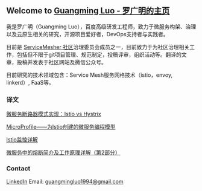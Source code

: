 ## Welcome to [Guangming Luo - 罗广明的主页](https://guangmingluo.github.io/guangmingluo.io/)

我是罗广明（Guangming Luo），百度高级研发工程师，致力于微服务构架、治理以及云原生相关的研究，开源项目爱好者，DevOps支持者与实践者。

目前是 [ServiceMesher 社区](http://www.servicemesher.com/)治理委员会成员之一，目前致力于为社区治理相关工作，包括但不限于git项目管理、规范制定，投稿评审，组织活动等。翻译的文章，投稿并发表于社区网站及微信公众号。

目前研究的技术领域包含：Service Mesh服务网格技术（istio，envoy, linkerd）, FaaS等。

### 译文
[微服务断路器模式实现：Istio vs Hystrix](http://www.servicemesher.com/blog/istio-vs-hystrix-circuit-breaker/)

[MicroProfile——为Istio创建的微服务编程模型](http://www.servicemesher.com/blog/microprofile-the-microservice-programming-model-made-for-istio/)

[Istio监控详解](http://www.servicemesher.com/blog/istio-monitoring-explained/)

[微服务中的熔断简介及工作原理详解（第2部分）](http://www.servicemesher.com/blog/preventing-systemic-failure-circuit-breaking-part-2/)

### Contact

[LinkedIn](https://www.linkedin.com/in/guangmingluo1994/)
Email: guangmingluo1994@gmail.com
